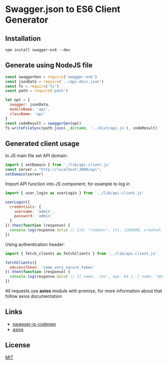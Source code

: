 # Swagger.json to ES6 Client Generator

## Installation

```shell
npm install swagger-es6 --dev
```

## Generate using NodeJS file

```javascript
const swaggerGen = require('swagger-es6')
const jsonData = require('../api-docs.json')
const fs = require('fs')
const path = require('path')

let opt = {
  swagger: jsonData,
  moduleName: 'api',
  className: 'api'
}
const codeResult = swaggerGen(opt)
fs.writeFileSync(path.join(__dirname, '../dist/api.js'), codeResult)
```

## Generated client usage

In JS main file set API domain:

```javascript
import { setDomain } from './lib/api-client.js'
const server = "http://localhost:3000/api";
setDomain(server)
```

Import API function into JS component, for example to log in

```javascript
import { user_login as userLogin } from '../lib/api-client.js'

userLogin({
  credentials: {
    username: 'admin',
    password: 'admin'
  }
}).then(function (response) {
  console.log(response.data) // {id: "<token>", ttl: 1209600, created: "2017-01-01T00:00:00.000Z", userId: 1}
})
```

Using authentication header:

```javascript
import { fetch_clients as fetchClients } from '../lib/api-client.js'

fetchClients({
  xAccessToken: 'some_very_secure_token'
}).then(function (response) {
  console.log(response.data) // [{ name: 'Jon', age: 64 }, { name: 'Ada', age: 24 }, { name: 'Alan', age: 38 }]
})
```

All requests use **axios** module with promise, for more information about that follow axios documentation

## Links
 - [swagger-js-codegen](https://github.com/wcandillon/swagger-js-codegen)
 - [axios](https://www.npmjs.com/package/axios)

## License

[MIT](https://opensource.org/licenses/MIT)
